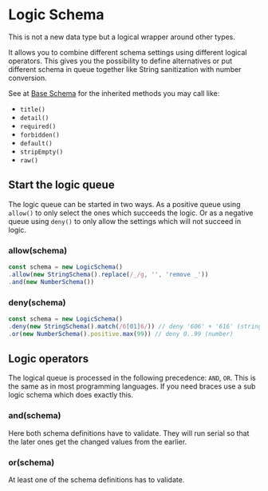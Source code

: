 # Logic Schema

This is not a new data type but a logical wrapper around other types.

It allows you to combine different schema settings using different logical operators. This gives
you the possibility to define alternatives or put different schema in queue together like String
sanitization with number conversion.

See at [Base Schema](base.md) for the inherited methods you may call like:
- `title()`
- `detail()`
- `required()`
- `forbidden()`
- `default()`
- `stripEmpty()`
- `raw()`


## Start the logic queue

The logic queue can be started in two ways. As a positive queue using `allow()` to only select the
ones which succeeds the logic. Or as a negative queue using `deny()` to only allow the settings
which will not succeed in logic.

### allow(schema)

```js
const schema = new LogicSchema()
.allow(new StringSchema().replace(/_/g, '', 'remove _'))
.and(new NumberSchema())
```

### deny(schema)

```js
const schema = new LogicSchema()
.deny(new StringSchema().match(/6[01]6/)) // deny '606' + '616' (string)
.or(new NumberSchema().positive.max(99)) // deny 0..99 (number)
```

## Logic operators

The logical queue is processed in the following precedence: `AND`, `OR`.
This is the same as in most programming languages. If you need braces use a sub logic schema which
does exactly this.

### and(schema)

Here both schema definitions have to validate. They will run serial so that the later ones get the
changed values from the earlier.

### or(schema)

At least one of the schema definitions has to validate.
